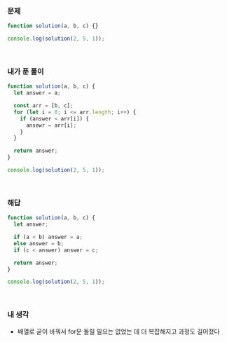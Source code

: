 ### 문제

```javascript
function solution(a, b, c) {}

console.log(solution(2, 5, 1));
```

<br />

### 내가 푼 풀이

```javascript
function solution(a, b, c) {
  let answer = a;

  const arr = [b, c];
  for (let i = 0; i <= arr.length; i++) {
    if (answer < arr[i]) {
      ansewr = arr[i];
    }
  }

  return answer;
}

console.log(solution(2, 5, 1));
```

<br />

### 해답

```javascript
function solution(a, b, c) {
  let answer;

  if (a < b) answer = a;
  else answer = b;
  if (c < answer) answer = c;

  return answer;
}

console.log(solution(2, 5, 1));
```

<br />

### 내 생각

- 배열로 굳이 바꿔서 for문 돌릴 필요는 없었는 데 더 복잡해지고 과정도 길어졌다
